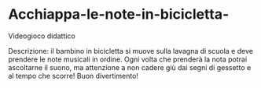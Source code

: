 # Acchiappa-le-note-in-bicicletta-
Videogioco didattico

Descrizione:
il bambino in bicicletta si muove sulla lavagna di scuola e deve prendere le note musicali in ordine.
Ogni volta che prenderà la nota potrai ascoltarne il suono, ma attenzione a non cadere giù dai segni di gessetto e al tempo che scorre!
Buon divertimento!
